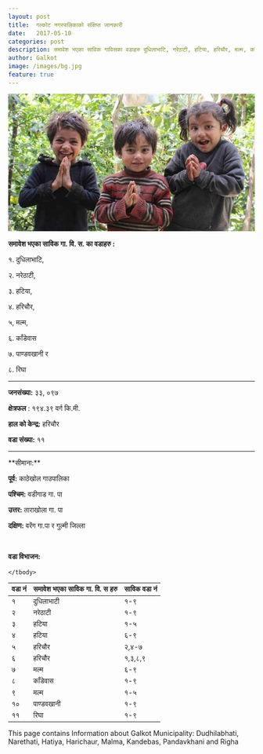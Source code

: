 ```yaml
---
layout: post
title:  गल्कोट नगरपालिकाको संक्षिप्त जानकारी
date:   2017-05-10
categories: post
description: समावेश भएका साविक गाविसका वडाहरु दुधिलाभाटि, नरेठाटी, हटिया, हरिचौर, मल्म, काँडेवास , पाण्डवखानी र रिघा, जनसंख्या ३३, ०९७...| Galkot News, Khabar, Information
author: Galkot
image: /images/bg.jpg
feature: true
---
```


<img src="/images/bg.jpg" alt="welcome to galkot">


**समावेश भएका साविक गा. वि. स. का वडाहरु :**

१. दुधिलाभाटि,

२. नरेठाटी,

३. हटिया,

४. हरिचौर,

५, मल्म,

६. काँडेवास 

७. पाण्डवखानी र

८. रिघा 

<hr>

**जनसंख्या:** ३३, ०९७

**क्षेत्रफल** : १९४.३९ वर्ग कि.मी.

**हाल को केन्द्र:** हरिचौर

**वडा संख्या:** ११
<hr>
**सीमाना:**

**पूर्व:** काठेखोल गाउपालिका

**पश्चिम:** वडीगाड गा. पा

**उत्तर:** ताराखोला गा. पा 

**दक्षिण:** वरेंग गा.पा र गुल्मी जिल्ला

<br>


**वडा विभाजन:**


<table class="table table-hover table-bordered">
    <thead>
      <tr>
        <th>वडा नं</th>
        <th>समावेश भएका साविक गा. वि. स हरु</th>
        <th>साविक वडा नं</th>
      </tr>
    </thead>
    <tbody>
      <tr>
        <td>१</td>
        <td>दुधिलाभाटी </td>
        <td>१-९</td>
      </tr>
      <tr>
        <td>२</td>
        <td>नरेठाटी</td>
        <td>१-९</td>
      </tr>
      <tr>
        <td>३</td>
        <td>हटिया</td>
        <td>१-५</td>
      </tr>
      <tr>
        <td>४</td>
        <td>हटिया</td>
        <td>६-९</td>
      </tr>
      <tr>
        <td>५</td>
        <td>हरिचौर</td>
        <td>२,४-७</td>
      </tr>
      <tr>
        <td>६</td>
        <td>हरिचौर </td>
        <td>१,३,८,९</td>
      </tr>
      <tr>
        <td>७</td>
        <td>मल्म</td>
        <td>६-९</td>
      </tr>
      <tr>
        <td>८</td>
        <td>काँडेवास</td>
        <td>१-९</td>
      </tr>
      <tr>
        <td>९</td>
        <td>मल्म</td>
        <td>१-५</td>
      </tr>
      <tr>
        <td>१०</td>
        <td>पाण्डवखानी</td>
        <td>१-९</td>
      </tr>
      <tr>
        <td>११</td>
        <td>रिघा </td>
        <td>१-९</td>
      </tr>

    </tbody>
  </table>


This page contains Information about Galkot Municipality:
Dudhilabhati, Narethati, Hatiya, Harichaur, Malma, Kandebas, Pandavkhani and Righa


